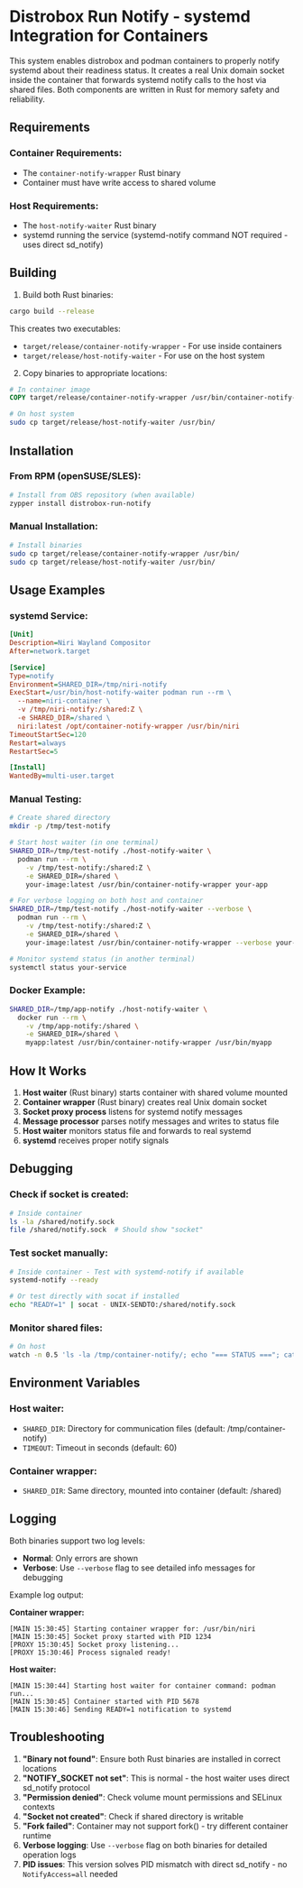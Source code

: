 # Distrobox Run Notify - systemd Integration for Containers

This system enables distrobox and podman containers to properly notify systemd
about their readiness status. It creates a real Unix domain socket inside the
container that forwards systemd notify calls to the host via shared files.
Both components are written in Rust for memory safety and reliability.

## Requirements

### Container Requirements:
- The `container-notify-wrapper` Rust binary
- Container must have write access to shared volume

### Host Requirements:
- The `host-notify-waiter` Rust binary
- systemd running the service (systemd-notify command NOT required - uses direct sd_notify)

## Building

1. Build both Rust binaries:
```bash
cargo build --release
```

This creates two executables:
- `target/release/container-notify-wrapper` - For use inside containers
- `target/release/host-notify-waiter` - For use on the host system

2. Copy binaries to appropriate locations:
```dockerfile
# In container image
COPY target/release/container-notify-wrapper /usr/bin/container-notify-wrapper
```

```bash
# On host system
sudo cp target/release/host-notify-waiter /usr/bin/
```

## Installation

### From RPM (openSUSE/SLES):
```bash
# Install from OBS repository (when available)
zypper install distrobox-run-notify
```

### Manual Installation:
```bash
# Install binaries
sudo cp target/release/container-notify-wrapper /usr/bin/
sudo cp target/release/host-notify-waiter /usr/bin/
```

## Usage Examples

### systemd Service:
```ini
[Unit]
Description=Niri Wayland Compositor
After=network.target

[Service]
Type=notify
Environment=SHARED_DIR=/tmp/niri-notify
ExecStart=/usr/bin/host-notify-waiter podman run --rm \
  --name=niri-container \
  -v /tmp/niri-notify:/shared:Z \
  -e SHARED_DIR=/shared \
  niri:latest /opt/container-notify-wrapper /usr/bin/niri
TimeoutStartSec=120
Restart=always
RestartSec=5

[Install]
WantedBy=multi-user.target
```

### Manual Testing:
```bash
# Create shared directory
mkdir -p /tmp/test-notify

# Start host waiter (in one terminal)
SHARED_DIR=/tmp/test-notify ./host-notify-waiter \
  podman run --rm \
    -v /tmp/test-notify:/shared:Z \
    -e SHARED_DIR=/shared \
    your-image:latest /usr/bin/container-notify-wrapper your-app

# For verbose logging on both host and container
SHARED_DIR=/tmp/test-notify ./host-notify-waiter --verbose \
  podman run --rm \
    -v /tmp/test-notify:/shared:Z \
    -e SHARED_DIR=/shared \
    your-image:latest /usr/bin/container-notify-wrapper --verbose your-app

# Monitor systemd status (in another terminal)
systemctl status your-service
```

### Docker Example:
```bash
SHARED_DIR=/tmp/app-notify ./host-notify-waiter \
  docker run --rm \
    -v /tmp/app-notify:/shared \
    -e SHARED_DIR=/shared \
    myapp:latest /usr/bin/container-notify-wrapper /usr/bin/myapp
```

## How It Works

1. **Host waiter** (Rust binary) starts container with shared volume mounted
2. **Container wrapper** (Rust binary) creates real Unix domain socket
3. **Socket proxy process** listens for systemd notify messages
4. **Message processor** parses notify messages and writes to status file
5. **Host waiter** monitors status file and forwards to real systemd
6. **systemd** receives proper notify signals

## Debugging

### Check if socket is created:
```bash
# Inside container
ls -la /shared/notify.sock
file /shared/notify.sock  # Should show "socket"
```

### Test socket manually:
```bash
# Inside container - Test with systemd-notify if available
systemd-notify --ready

# Or test directly with socat if installed
echo "READY=1" | socat - UNIX-SENDTO:/shared/notify.sock
```

### Monitor shared files:
```bash
# On host
watch -n 0.5 'ls -la /tmp/container-notify/; echo "=== STATUS ==="; cat /tmp/container-notify/container-status 2>/dev/null || echo "No status yet"'
```

## Environment Variables

### Host waiter:
- `SHARED_DIR`: Directory for communication files (default: /tmp/container-notify)
- `TIMEOUT`: Timeout in seconds (default: 60)

### Container wrapper:
- `SHARED_DIR`: Same directory, mounted into container (default: /shared)

## Logging

Both binaries support two log levels:
- **Normal**: Only errors are shown
- **Verbose**: Use `--verbose` flag to see detailed info messages for debugging

Example log output:

**Container wrapper:**
```
[MAIN 15:30:45] Starting container wrapper for: /usr/bin/niri
[MAIN 15:30:45] Socket proxy started with PID 1234
[PROXY 15:30:45] Socket proxy listening...
[PROXY 15:30:46] Process signaled ready!
```

**Host waiter:**
```
[MAIN 15:30:44] Starting host waiter for container command: podman run...
[MAIN 15:30:45] Container started with PID 5678
[MAIN 15:30:46] Sending READY=1 notification to systemd
```

## Troubleshooting

1. **"Binary not found"**: Ensure both Rust binaries are installed in correct locations
2. **"NOTIFY_SOCKET not set"**: This is normal - the host waiter uses direct sd_notify protocol
3. **"Permission denied"**: Check volume mount permissions and SELinux contexts
4. **"Socket not created"**: Check if shared directory is writable
5. **"Fork failed"**: Container may not support fork() - try different container runtime
6. **Verbose logging**: Use `--verbose` flag on both binaries for detailed operation logs
7. **PID issues**: This version solves PID mismatch with direct sd_notify - no `NotifyAccess=all` needed